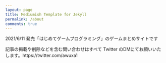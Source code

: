 ```yaml
---
layout: page
title: Mediumish Template for Jekyll
permalink: /about
comments: true
---
```


<div class="row justify-content-between">
<div class="col-md-8 pr-5">

<p> 2021/6/11 発売「はじめてゲームプログラミング」のゲームまとめサイトです</p>

<p>記事の掲載や削除などを含む問い合わせはすべて Twitter のDMにてお願いいたします。https://twitter.com/awuxa1</p>

</div>
</div>
